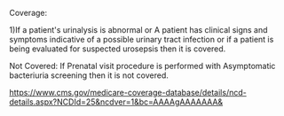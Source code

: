 Coverage:

1)If a patient's urinalysis is abnormal or A patient has clinical signs and symptoms indicative of a possible urinary tract infection or if a patient is being evaluated for suspected urosepsis then it is covered.

Not Covered:
If Prenatal visit procedure is performed with Asymptomatic bacteriuria screening then it is not covered.

https://www.cms.gov/medicare-coverage-database/details/ncd-details.aspx?NCDId=25&ncdver=1&bc=AAAAgAAAAAAA&

